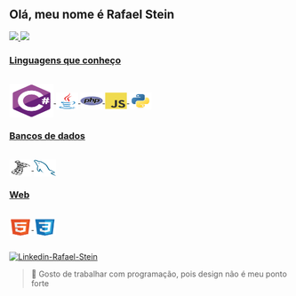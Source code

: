 ## Olá, meu nome é Rafael Stein

<div>
  <a href="https://github.com/Rafael-Stein">
  <img height="180em" src="https://github-readme-stats.vercel.app/api?username=rafael-stein&show_icons=true&theme=dracula&include_all_commits=true&count_private=true"/>
  <img height="180em" src="https://github-readme-stats.vercel.app/api/top-langs/?username=rafael-stein&layout=compact&langs_count=16&theme=dracula"/>
</div>

### Linguagens que conheço
<div>
  <br>
  <img align="center" alt="Rafael-Stein-C#" height="60" width="80" src="https://raw.githubusercontent.com/devicons/devicon/master/icons/csharp/csharp-original.svg">
  <img align="center" alt="Rafael-Stein-Java" height="30" width="40" src="https://raw.githubusercontent.com/devicons/devicon/master/icons/java/java-original.svg">
  <img align="center" alt="Rafael-Stein-PHP" height="30" width="40" src="https://raw.githubusercontent.com/devicons/devicon/master/icons/php/php-original.svg">
  <img align="center" alt="Rafael-Stein-Javascript" height="30" width="40" src="https://raw.githubusercontent.com/devicons/devicon/master/icons/javascript/javascript-original.svg">
  <img align="center" alt="Rafael-Stein-Python" height="30" width="40" src="https://raw.githubusercontent.com/devicons/devicon/master/icons/python/python-original.svg">
</div>

### Bancos de dados
<div>
  <br>
  <img align="center" alt="Rafael-Stein-MicrosoftSQL" height="30" width="40" src="https://raw.githubusercontent.com/devicons/devicon/master/icons/microsoftsqlserver/microsoftsqlserver-plain.svg">
  <img align="center" alt="Rafael-Stein-MySQL" height="30" width="40" src="https://raw.githubusercontent.com/devicons/devicon/master/icons/mysql/mysql-original.svg">
  <br>
</div>

### Web
<div>
  <br>
  <img align="center" alt="Rafael-Stein-HTML" height="30" width="40" src="https://raw.githubusercontent.com/devicons/devicon/master/icons/html5/html5-original.svg">
  <img align="center" alt="Rafael-Stein-CSS" height="30" width="40" src="https://raw.githubusercontent.com/devicons/devicon/master/icons/css3/css3-original.svg">
</div>

##

<div>
  <a href="https://www.linkedin.com/in/rafael-s-stein/" target="_blank">
    <img alt="Linkedin-Rafael-Stein" src="https://img.shields.io/badge/-Linkedin-%230077B5?style=for-the-badge&logo=linkedin&logoColor=white">
  </a>
</div>

> 🔭 Gosto de trabalhar com programação, pois design não é meu ponto forte
